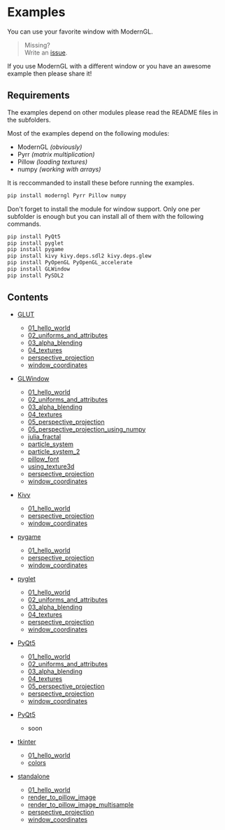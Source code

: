 # Examples

You can use your favorite window with ModernGL.

> Missing?<br>Write an [issue](https://github.com/cprogrammer1994/ModernGL/issues).

If you use ModernGL with a different window or you have an awesome example then please share it!

## Requirements

The examples depend on other modules please read the README files in the subfolders.

Most of the examples depend on the following modules:

- ModernGL _(obviously)_
- Pyrr _(matrix multiplication)_
- Pillow _(loading textures)_
- numpy _(working with arrays)_

It is reccommanded to install these before running the examples.

```sh
pip install moderngl Pyrr Pillow numpy
```

Don't forget to install the module for window support.
Only one per subfolder is enough but you can install all of them with the following commands.

```sh
pip install PyQt5
pip install pyglet
pip install pygame
pip install kivy kivy.deps.sdl2 kivy.deps.glew
pip install PyOpenGL PyOpenGL_accelerate
pip install GLWindow
pip install PySDL2
```

## Contents

- [GLUT](GLUT)
  - [01_hello_world](GLUT/01_hello_world.py)
  - [02_uniforms_and_attributes](GLUT/02_uniforms_and_attributes.py)
  - [03_alpha_blending](GLUT/03_alpha_blending.py)
  - [04_textures](GLUT/04_textures.py)
  - [perspective_projection](GLUT/perspective_projection.py)
  - [window_coordinates](GLUT/window_coordinates.py)

- [GLWindow](GLWindow)
  - [01_hello_world](GLWindow/01_hello_world.py)
  - [02_uniforms_and_attributes](GLWindow/02_uniforms_and_attributes.py)
  - [03_alpha_blending](GLWindow/03_alpha_blending.py)
  - [04_textures](GLWindow/04_textures.py)
  - [05_perspective_projection](GLWindow/05_perspective_projection.py)
  - [05_perspective_projection_using_numpy](GLWindow/05_perspective_projection_using_numpy.py)
  - [julia_fractal](GLWindow/julia_fractal.py)
  - [particle_system](GLWindow/particle_system.py)
  - [particle_system_2](GLWindow/particle_system_2.py)
  - [pillow_font](GLWindow/pillow_font.py)
  - [using_texture3d](GLWindow/using_texture3d.py)
  - [perspective_projection](GLWindow/perspective_projection.py)
  - [window_coordinates](GLWindow/window_coordinates.py)

- [Kivy](Kivy)
  - [01_hello_world](Kivy/01_hello_world.py)
  - [perspective_projection](Kivy/perspective_projection.py)
  - [window_coordinates](Kivy/window_coordinates.py)

- [pygame](pygame)
  - [01_hello_world](pygame/01_hello_world.py)
  - [perspective_projection](pygame/perspective_projection.py)
  - [window_coordinates](pygame/window_coordinates.py)

- [pyglet](pyglet)
  - [01_hello_world](pyglet/01_hello_world.py)
  - [02_uniforms_and_attributes](pyglet/02_uniforms_and_attributes.py)
  - [03_alpha_blending](pyglet/03_alpha_blending.py)
  - [04_textures](pyglet/04_textures.py)
  - [perspective_projection](pyglet/perspective_projection.py)
  - [window_coordinates](pyglet/window_coordinates.py)

- [PyQt5](PyQt5)
  - [01_hello_world](PyQt5/01_hello_world.py)
  - [02_uniforms_and_attributes](PyQt5/02_uniforms_and_attributes.py)
  - [03_alpha_blending](PyQt5/03_alpha_blending.py)
  - [04_textures](PyQt5/04_textures.py)
  - [05_perspective_projection](PyQt5/05_perspective_projection.py)
  - [perspective_projection](PyQt5/perspective_projection.py)
  - [window_coordinates](PyQt5/window_coordinates.py)

- [PyQt5](PySDL2)
  - soon

- [tkinter](tkinter)
  - [01_hello_world](tkinter/01_hello_world.py)
  - [colors](tkinter/colors.py)

- [standalone](standalone)
  - [01_hello_world](standalone/01_hello_world.py)
  - [render_to_pillow_image](standalone/render_to_pillow_image.py)
  - [render_to_pillow_image_multisample](standalone/render_to_pillow_image_multisample.py)
  - [perspective_projection](standalone/perspective_projection.py)
  - [window_coordinates](standalone/window_coordinates.py)

